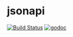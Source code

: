 # jsonapi
[![Build Status](https://travis-ci.org/skamenetskiy/jsonapi.svg?branch=master)](https://travis-ci.org/skamenetskiy/jsonapi)
[![godoc](https://godoc.org/github.com/skamenetskiy/jsonapi?status.svg)](http://godoc.org/github.com/skamenetskiy/jsonapi)